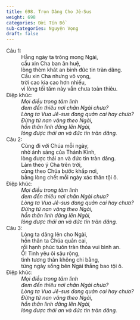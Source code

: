 ```yaml
---
title: 698. Trọn Dâng Cho Jê-Sus
weight: 698
categories: Đời Tín Đồ
sub-categories: Nguyện Vọng
draft: false
---
```

<dl><dt>Câu 1:</dt><dd data-verse="1">Hằng ngày ta trông mong Ngài, <br/>cầu xin Cha ban ân huệ, <br/>lòng thèm khát an bình đức tin tràn dâng. <br/>Cầu xin Cha nhưng vô vọng, <br/>trời cao kia cao hơn nhiều, <br/>vì lòng tối tăm này vẫn chưa toàn thiêu. </dd><dt>Điệp khúc:</dt><dd data-chorus="1"><em>Mọi điều trong tâm linh <br/>đem đến thiêu nơi chân Ngài chưa? <br/>Lòng ta Vua Jê-sus đang quản cai hay chưa? <br/>Đừng từ nan vâng theo Ngài, <br/>hồn thân linh dâng lên Ngài, <br/>lòng được thái an và đức tin tràn dâng. </em></dd><dt>Câu 2:</dt><dd data-verse="2">Cùng đi với Chúa mỗi ngày, <br/>nhờ ánh sáng của Thánh Kinh, <br/>lòng được thái an và đức tin tràn dâng. <br/>Làm theo ý Cha trên trời, <br/>cùng theo Chúa bước khắp nơi, <br/>bằng lòng chết mỗi ngày xác thân tội ô. </dd><dt>Điệp khúc:</dt><dd data-chorus="1"><em>Mọi điều trong tâm linh <br/>đem đến thiêu nơi chân Ngài chưa? <br/>Lòng ta Vua Jê-sus đang quản cai hay chưa? <br/>Đừng từ nan vâng theo Ngài, <br/>hồn thân linh dâng lên Ngài, <br/>lòng được thái an và đức tin tràn dâng. </em></dd><dt>Câu 3:</dt><dd data-verse="3">Lòng ta dâng lên cho Ngài, <br/>hồn thân ta Chúa quản cai, <br/>rồi hạnh phúc tuôn tràn thỏa vui bình an. <br/>Ồ! Tình yêu ôi sâu rộng, <br/>tình tương thân không chi bằng, <br/>từng ngày sống bên Ngài thắng bao tội ô. </dd><dt>Điệp khúc:</dt><dd data-chorus="1"><em>Mọi điều trong tâm linh <br/>đem đến thiêu nơi chân Ngài chưa? <br/>Lòng ta Vua Jê-sus đang quản cai hay chưa? <br/>Đừng từ nan vâng theo Ngài, <br/>hồn thân linh dâng lên Ngài, <br/>lòng được thái an và đức tin tràn dâng. </em></dd></dl>